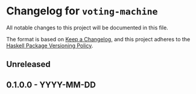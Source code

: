 # Changelog for `voting-machine`

All notable changes to this project will be documented in this file.

The format is based on [Keep a Changelog](https://keepachangelog.com/en/1.0.0/),
and this project adheres to the
[Haskell Package Versioning Policy](https://pvp.haskell.org/).

## Unreleased

## 0.1.0.0 - YYYY-MM-DD
